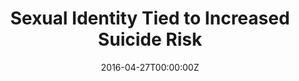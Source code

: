 ---
date: '2016-04-27T00:00:00Z'
external_link: https://web.archive.org/web/20210616160623/https://www.newsmax.com/health/health-news/sexual-identify-suicide-risk/2017/12/20/id/832798/
image:
  focal_point: Smart
original_link: https://www.newsmax.com/health/health-news/sexual-identify-suicide-risk/2017/12/20/id/832798/
summary: Sexual minority youth were also more than twice as likely to contemplate
  suicide or plan a suicide attempt even if they didnt go through with it, the study
  also found. To assess suicide risk, participants were asked how many times in the
  past year they had seriously considered suicide, planned a suicide attempt or tried
  to kill themselves. By contrast, 15 percent of heterosexual adolescents said they
  had considered suicide and 12 percent said they had planned a suicide attempt. The
  increased suicide risk for sexual minority teens held true when researchers looked
  at females and males separately. The study wasnt a controlled experiment designed
  to prove whether or how sexual orientation might influence suicide risk.
title: Sexual Identity Tied to Increased Suicide Risk
---